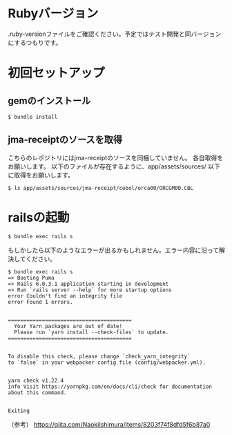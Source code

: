 # Rubyバージョン

.ruby-versionファイルをご確認ください。予定ではテスト開発と同バージョンにするつもりです。

# 初回セットアップ

## gemのインストール

```
$ bundle install
```

## jma-receiptのソースを取得

こちらのレポジトリにはjma-receiptのソースを同梱していません。
各自取得をお願いします。
以下のファイルが存在するように、app/assets/sources/ 以下に取得をお願いします。

```
$ ls app/assets/sources/jma-receipt/cobol/orca00/ORCGM00.CBL
```

# railsの起動

```
$ bundle exec rails s
```

もしかしたら以下のようなエラーが出るかもしれません。エラー内容に沿って解決してください。
```
$ bundle exec rails s
=> Booting Puma
=> Rails 6.0.3.1 application starting in development
=> Run `rails server --help` for more startup options
error Couldn't find an integrity file
error Found 1 errors.


========================================
  Your Yarn packages are out of date!
  Please run `yarn install --check-files` to update.
========================================


To disable this check, please change `check_yarn_integrity`
to `false` in your webpacker config file (config/webpacker.yml).


yarn check v1.22.4
info Visit https://yarnpkg.com/en/docs/cli/check for documentation about this command.


Exiting

```
（参考） https://qiita.com/NaokiIshimura/items/8203f74f8dfd5f6b87a0
